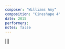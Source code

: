 ```yaml
---
composer: "Williams Amy"
composition: "Cineshape 4"
date: 2015
performers: 
notes: false
---
```


|||
